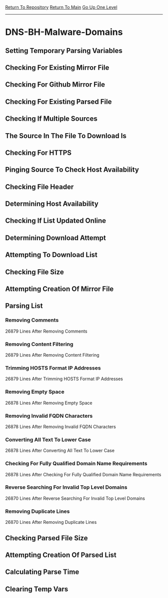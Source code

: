 [Return To Repository](https://github.com/deathbybandaid/piholeparser/)
[Return To Main](https://github.com/deathbybandaid/piholeparser/blob/master/RecentRunLogs/Mainlog.md)
[Go Up One Level](https://github.com/deathbybandaid/piholeparser/blob/master/RecentRunLogs/TopLevelScripts/30-Processing-External-Blacklists.md)
____________________________________
# DNS-BH-Malware-Domains
## Setting Temporary Parsing Variables
## Checking For Existing Mirror File
## Checking For Github Mirror File
## Checking For Existing Parsed File
## Checking If Multiple Sources
## The Source In The File To Download Is
## Checking For HTTPS
## Pinging Source To Check Host Availability
## Checking File Header
## Determining Host Availability
## Checking If List Updated Online
## Determining Download Attempt
## Attempting To Download List
## Checking File Size
## Attempting Creation Of Mirror File
## Parsing List
### Removing Comments
26879 Lines After Removing Comments
### Removing Content Filtering
26879 Lines After Removing Content Filtering
### Trimming HOSTS Format IP Addresses
26879 Lines After Trimming HOSTS Format IP Addresses
### Removing Empty Space
26878 Lines After Removing Empty Space
### Removing Invalid FQDN Characters
26878 Lines After Removing Invalid FQDN Characters
### Converting All Text To Lower Case
26878 Lines After Converting All Text To Lower Case
### Checking For Fully Qualified Domain Name Requirements
26878 Lines After Checking For Fully Qualified Domain Name Requirements
### Reverse Searching For Invalid Top Level Domains
26870 Lines After Reverse Searching For Invalid Top Level Domains
### Removing Duplicate Lines
26870 Lines After Removing Duplicate Lines
## Checking Parsed File Size
## Attempting Creation Of Parsed List
## Calculating Parse Time
## Clearing Temp Vars
